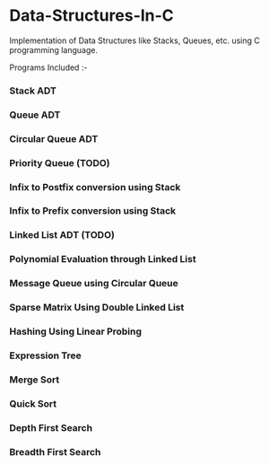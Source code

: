 
# Data-Structures-In-C
Implementation of Data Structures like Stacks, Queues, etc. using C programming language.

Programs Included :-

### Stack ADT
### Queue ADT
### Circular Queue ADT
### Priority Queue (TODO)
### Infix to Postfix conversion using Stack
### Infix to Prefix conversion using Stack
### Linked List ADT (TODO)
### Polynomial Evaluation through Linked List
### Message Queue using Circular Queue
### Sparse Matrix Using Double Linked List
### Hashing Using Linear Probing
### Expression Tree
### Merge Sort
### Quick Sort
### Depth First Search
### Breadth First Search
